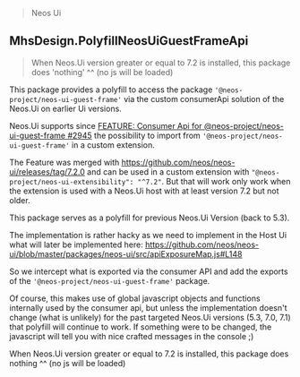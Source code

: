 > Neos Ui

## MhsDesign.PolyfillNeosUiGuestFrameApi

> When Neos.Ui version greater or equal to 7.2 is installed, this package does 'nothing' ^^ (no js will be loaded)

This package provides a polyfill to access the package `'@neos-project/neos-ui-guest-frame'` via the custom consumerApi solution of the Neos.Ui on earlier Ui versions.

Neos.Ui supports since [FEATURE: Consumer Api for @neos-project/neos-ui-guest-frame #2945](https://github.com/neos/neos-ui/pull/2945/)
the possibility to import from `'@neos-project/neos-ui-guest-frame'` in a custom extension.

The Feature was merged with https://github.com/neos/neos-ui/releases/tag/7.2.0 and can be used in a custom extension with `"@neos-project/neos-ui-extensibility": "^7.2"`.
But that will work only work when the extension is used with a Neos.Ui host with at least version 7.2 but not older.

This package serves as a polyfill for previous Neos.Ui Version (back to 5.3).

The implementation is rather hacky as we need to implement in the Host Ui what will later be implemented here:
https://github.com/neos/neos-ui/blob/master/packages/neos-ui/src/apiExposureMap.js#L148

So we intercept what is exported via the consumer API and add the exports of the `'@neos-project/neos-ui-guest-frame'` package.

Of course, this makes use of global javascript objects and functions internally used by the consumer api, but unless the implementation doesn't change (what is unlikely) for the past targeted Neos.Ui versions (5.3, 7.0, 7.1) that polyfill will continue to work.
If something were to be changed, the javascript will tell you with nice crafted messages in the console ;)

When Neos.Ui version greater or equal to 7.2 is installed, this package does nothing  ^^ (no js will be loaded)
